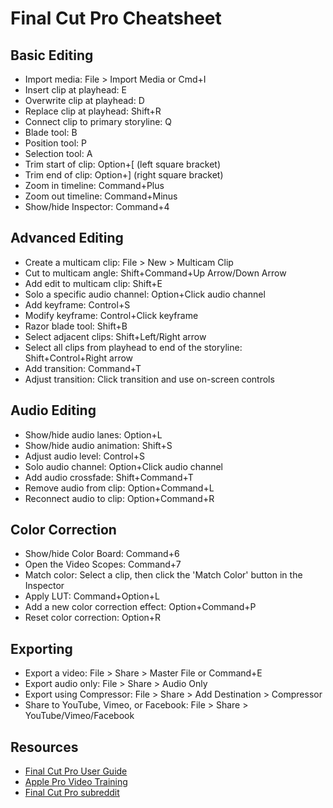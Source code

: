 # Final Cut Pro Cheatsheet

## Basic Editing
- Import media: File > Import Media or Cmd+I
- Insert clip at playhead: E
- Overwrite clip at playhead: D
- Replace clip at playhead: Shift+R
- Connect clip to primary storyline: Q
- Blade tool: B
- Position tool: P
- Selection tool: A
- Trim start of clip: Option+[ (left square bracket)
- Trim end of clip: Option+] (right square bracket)
- Zoom in timeline: Command+Plus
- Zoom out timeline: Command+Minus
- Show/hide Inspector: Command+4

## Advanced Editing
- Create a multicam clip: File > New > Multicam Clip
- Cut to multicam angle: Shift+Command+Up Arrow/Down Arrow
- Add edit to multicam clip: Shift+E
- Solo a specific audio channel: Option+Click audio channel
- Add keyframe: Control+S
- Modify keyframe: Control+Click keyframe
- Razor blade tool: Shift+B
- Select adjacent clips: Shift+Left/Right arrow
- Select all clips from playhead to end of the storyline: Shift+Control+Right arrow
- Add transition: Command+T
- Adjust transition: Click transition and use on-screen controls

## Audio Editing
- Show/hide audio lanes: Option+L
- Show/hide audio animation: Shift+S
- Adjust audio level: Control+S
- Solo audio channel: Option+Click audio channel
- Add audio crossfade: Shift+Command+T
- Remove audio from clip: Option+Command+L
- Reconnect audio to clip: Option+Command+R

## Color Correction
- Show/hide Color Board: Command+6
- Open the Video Scopes: Command+7
- Match color: Select a clip, then click the 'Match Color' button in the Inspector
- Apply LUT: Command+Option+L
- Add a new color correction effect: Option+Command+P
- Reset color correction: Option+R

## Exporting
- Export a video: File > Share > Master File or Command+E
- Export audio only: File > Share > Audio Only
- Export using Compressor: File > Share > Add Destination > Compressor
- Share to YouTube, Vimeo, or Facebook: File > Share > YouTube/Vimeo/Facebook

## Resources
- [Final Cut Pro User Guide](https://support.apple.com/en-us/guide/final-cut-pro/welcome/mac)
- [Apple Pro Video Training](https://www.apple.com/final-cut-pro/resources/) 
- [Final Cut Pro subreddit](https://www.reddit.com/r/finalcutpro/)
